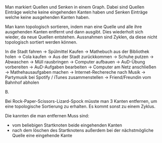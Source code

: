 Man markiert Quellen und Senken in einem Graph. Dabei sind Quellen
Einträge welche keine eingehenden Kanten haben und Senken Einträge
welche keine ausgehenden Kanten haben. 

Man kann topologisch sortieren, indem man eine Quelle und alle ihre
ausgehenden Kanten entfernt und dann ausgibt. Dies wiederholt sich wieder,
da neue Quellen entstehen. Aussnahmen sind Zyklen, da diese nicht
topologisch sortiert werden können.

In die Stadt fahren -> Spülmittel Kaufen -> Mathebuch aus der Bibliothek holen
-> Cola kaufen -> Aus der Stadt zurückkommen -> Schuhe putzen -> Abwaschen
-> Müll rausbringen -> Computer aufbauen -> AuD-Übung vorbereiten -> AuD-Aufgaben bearbeiten
-> Computer am Netz anschließen -> Mathehausaufgaben machen -> Internet-Rechereche nach Musik
-> Partymusik bei Spotify / iTunes zusammenstellen -> Friend/Freundin vom Bahnhof abholen

B.

Bei Rock-Paper-Scissors-Lizard-Spock müsste man 3 Kanten entfernen, um
eine topologische Sortierung zu erhalten. Es kommt sonst zu einem Zyklus.

Die kannten die man entfernen Muss sind:
- vom beliebigen Startknoten beide eingehenden Kanten
- nach dem löschen des Startknotens außerdem bei der nächstmögliche Quelle eine eingehende Kante
